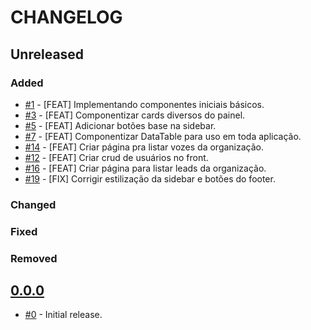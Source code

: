 # CHANGELOG

## Unreleased

### Added

- [#1](https://github.com/Appmoove/gerson-painel/issues/1) - [FEAT] Implementando componentes iniciais básicos.
- [#3](https://github.com/Appmoove/gerson-painel/issues/3) - [FEAT] Componentizar cards diversos do painel.
- [#5](https://github.com/Appmoove/gerson-painel/issues/5) - [FEAT] Adicionar botões base na sidebar.
- [#7](https://github.com/Appmoove/gerson-painel/issues/7) - [FEAT] Componentizar DataTable para uso em toda aplicação.
- [#14](https://github.com/appmoove/gerson-painel/issues/14) - [FEAT] Criar página pra listar vozes da organização.
- [#12](https://github.com/Appmoove/gerson-painel/issues/12) - [FEAT] Criar crud de usuários no front.
- [#16](https://github.com/appmoove/gerson-painel/issues/16) - [FEAT] Criar página para listar leads da organização.
- [#19](https://github.com/appmoove/gerson-painel/issues/19) - [FIX] Corrigir estilização da sidebar e botões do footer.

### Changed

### Fixed

### Removed

## [0.0.0](https://github.com/appmoove/gerson-painel/releases/tag/0.0.0)

- [#0](https://github.com/Appmoove/gerson-painel/issues/0) - Initial release.
